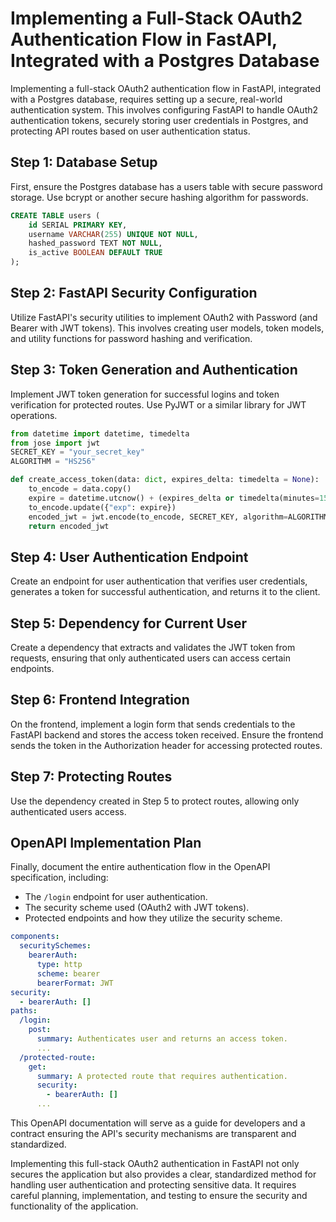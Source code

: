 # Implementing a Full-Stack OAuth2 Authentication Flow in FastAPI, Integrated with a Postgres Database

Implementing a full-stack OAuth2 authentication flow in FastAPI, integrated with a Postgres database, requires setting up a secure, real-world authentication system. This involves configuring FastAPI to handle OAuth2 authentication tokens, securely storing user credentials in Postgres, and protecting API routes based on user authentication status.

## Step 1: Database Setup
First, ensure the Postgres database has a users table with secure password storage. Use bcrypt or another secure hashing algorithm for passwords.

```sql
CREATE TABLE users (
    id SERIAL PRIMARY KEY,
    username VARCHAR(255) UNIQUE NOT NULL,
    hashed_password TEXT NOT NULL,
    is_active BOOLEAN DEFAULT TRUE
);
```

## Step 2: FastAPI Security Configuration
Utilize FastAPI's security utilities to implement OAuth2 with Password (and Bearer with JWT tokens). This involves creating user models, token models, and utility functions for password hashing and verification.

## Step 3: Token Generation and Authentication
Implement JWT token generation for successful logins and token verification for protected routes. Use PyJWT or a similar library for JWT operations.

```python
from datetime import datetime, timedelta
from jose import jwt
SECRET_KEY = "your_secret_key"
ALGORITHM = "HS256"

def create_access_token(data: dict, expires_delta: timedelta = None):
    to_encode = data.copy()
    expire = datetime.utcnow() + (expires_delta or timedelta(minutes=15))
    to_encode.update({"exp": expire})
    encoded_jwt = jwt.encode(to_encode, SECRET_KEY, algorithm=ALGORITHM)
    return encoded_jwt
```

## Step 4: User Authentication Endpoint
Create an endpoint for user authentication that verifies user credentials, generates a token for successful authentication, and returns it to the client.

## Step 5: Dependency for Current User
Create a dependency that extracts and validates the JWT token from requests, ensuring that only authenticated users can access certain endpoints.

## Step 6: Frontend Integration
On the frontend, implement a login form that sends credentials to the FastAPI backend and stores the access token received. Ensure the frontend sends the token in the Authorization header for accessing protected routes.

## Step 7: Protecting Routes
Use the dependency created in Step 5 to protect routes, allowing only authenticated users access.

## OpenAPI Implementation Plan
Finally, document the entire authentication flow in the OpenAPI specification, including:

- The `/login` endpoint for user authentication.
- The security scheme used (OAuth2 with JWT tokens).
- Protected endpoints and how they utilize the security scheme.

```yaml
components:
  securitySchemes:
    bearerAuth:
      type: http
      scheme: bearer
      bearerFormat: JWT
security:
  - bearerAuth: []
paths:
  /login:
    post:
      summary: Authenticates user and returns an access token.
      ...
  /protected-route:
    get:
      summary: A protected route that requires authentication.
      security:
        - bearerAuth: []
      ...
```

This OpenAPI documentation will serve as a guide for developers and a contract ensuring the API's security mechanisms are transparent and standardized.

Implementing this full-stack OAuth2 authentication in FastAPI not only secures the application but also provides a clear, standardized method for handling user authentication and protecting sensitive data. It requires careful planning, implementation, and testing to ensure the security and functionality of the application.